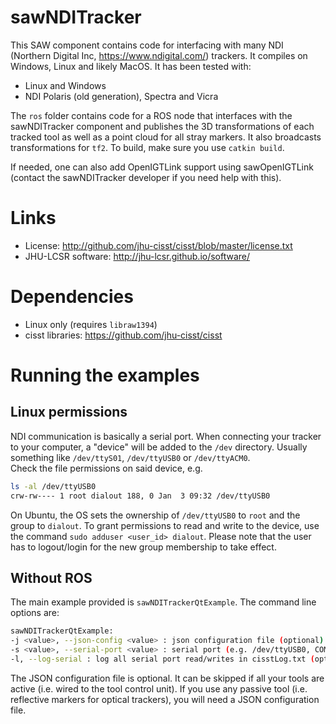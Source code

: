 # sawNDITracker

This SAW component contains code for interfacing with many NDI (Northern Digital Inc, https://www.ndigital.com/) trackers. 
It compiles on Windows, Linux and likely MacOS.  It has been tested with:
  * Linux and Windows
  * NDI Polaris (old generation), Spectra and Vicra

The `ros` folder contains code for a ROS node that interfaces with the sawNDITracker component
and publishes the 3D transformations of each tracked tool as well as a point cloud for all stray 
markers.  It also broadcasts transformations for `tf2`.  To build, make sure you use `catkin build`.

If needed, one can also add OpenIGTLink support using sawOpenIGTLink (contact the sawNDITracker developer 
if you need help with this).

# Links
 * License: http://github.com/jhu-cisst/cisst/blob/master/license.txt
 * JHU-LCSR software: http://jhu-lcsr.github.io/software/

# Dependencies
 * Linux only (requires `libraw1394`)
 * cisst libraries: https://github.com/jhu-cisst/cisst
 
# Running the examples
 
## Linux permissions
 
NDI communication is basically a serial port.  When connecting your tracker to your computer, a "device" will be added
to the `/dev` directory.   Usually something like `/dev/ttyS01`, `/dev/ttyUSB0` or `/dev/ttyACM0`.  
Check the file permissions on said device, e.g.
```sh
ls -al /dev/ttyUSB0 
crw-rw---- 1 root dialout 188, 0 Jan  3 09:32 /dev/ttyUSB0
```
On Ubuntu, the OS sets the ownership of `/dev/ttyUSB0` to `root` and the group to `dialout`.   To grant permissions to 
read and write to the device, use the command `sudo adduser <user_id> dialout`.   Please note that the user has to 
logout/login for the new group membership to take effect.
 
## Without ROS
 
The main example provided is `sawNDITrackerQtExample`.  The command line options are:
```sh
sawNDITrackerQtExample:
-j <value>, --json-config <value> : json configuration file (optional)
-s <value>, --serial-port <value> : serial port (e.g. /dev/ttyUSB0, COM...) (optional)
-l, --log-serial : log all serial port read/writes in cisstLog.txt (optional)
```

The JSON configuration file is optional.  It can be skipped if all your tools are active (i.e. wired to the tool control
unit).  If you use any passive tool (i.e. reflective markers for optical trackers), you will need a JSON configuration 
file.

 

